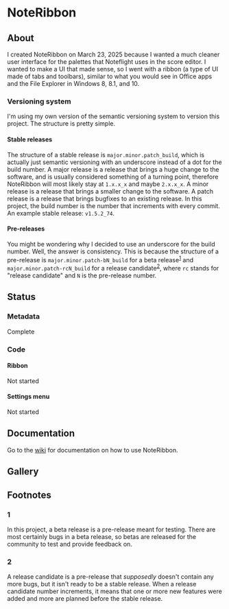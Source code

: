 # NoteRibbon

## About

I created NoteRibbon on March 23, 2025 because I wanted a much cleaner user interface for the palettes that Noteflight uses in the score editor. I wanted to make a UI that made sense, so I went with a ribbon (a type of UI made of tabs and toolbars), similar to what you would see in Office apps and the File Explorer in Windows 8, 8.1, and 10.

### Versioning system

I'm using my own version of the semantic versioning system to version this project. The structure is pretty simple.

#### Stable releases

The structure of a stable release is `major.minor.patch_build`, which is actually just semantic versioning with an underscore instead of a dot for the build number. A major release is a release that brings a huge change to the software, and is usually considered something of a turning point, therefore NoteRibbon will most likely stay at `1.x.x_x` and maybe `2.x.x_x`. A minor release is a release that brings a smaller change to the software. A patch release is a release that brings bugfixes to an existing release. In this project, the build number is the number that increments with every commit. An example stable release: `v1.5.2_74`.

#### Pre-releases

You might be wondering why I decided to use an underscore for the build number. Well, the answer is consistency. This is because the structure of a pre-release is `major.minor.patch-bN_build` for a beta release<sup>[1](#1)</sup> and `major.minor.patch-rcN_build` for a release candidate<sup>[2](#2)</sup>, where `rc` stands for "release candidate" and `N` is the pre-release number.

## Status

### Metadata

Complete

### Code

#### Ribbon

Not started

#### Settings menu

Not started

## Documentation

Go to the [wiki](https://github.com/Unseeable8710/NoteRibbon/wiki) for documentation on how to use NoteRibbon.

## Gallery

## Footnotes

### 1

In this project, a beta release is a pre-release meant for testing. There are most certainly bugs in a beta release, so betas are released for the community to test and provide feedback on.

### 2

A release candidate is a pre-release that *supposedly* doesn't contain any more bugs, but it isn't ready to be a stable release. When a release candidate number increments, it means that one or more new features were added and more are planned before the stable release.
